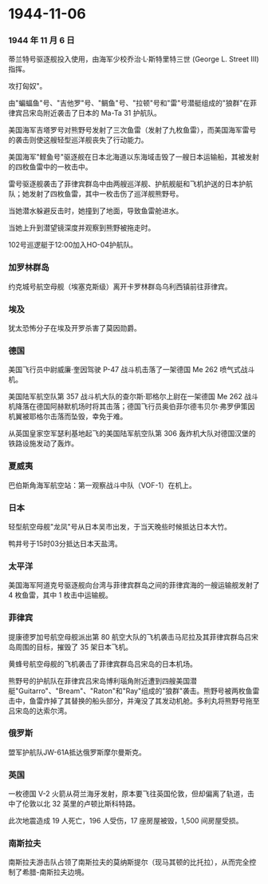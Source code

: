 # 1944-11-06

### 1944 年 11 月 6 日

蒂兰特号驱逐舰投入使用，由海军少校乔治·L·斯特里特三世 (George L. Street
III) 指挥。

攻打匈奴"。

由"蝙蝠鱼"号、"吉他罗"号、"鲷鱼"号、"拉顿"号和"雷"号潜艇组成的"狼群"在菲律宾吕宋岛附近袭击了日本的
Ma-Ta 31 护航队。

美国海军吉塔罗号对熊野号发射了三次鱼雷（发射了九枚鱼雷），而美国海军雷号的袭击则使这艘轻型巡洋舰丧失了行动能力。

美国海军"鲣鱼号"驱逐舰在日本北海道以东海域击毁了一艘日本运输船，其被发射的四枚鱼雷中的一枚击中。

雷号驱逐舰袭击了菲律宾群岛中由两艘巡洋舰、护航舰艇和飞机护送的日本护航队；她发射了四枚鱼雷，其中一枚击伤了巡洋舰熊野号。

当她潜水躲避反击时，她撞到了地面，导致鱼雷舱进水。

当她上升到潜望镜深度并观察到熊野被拖走时。

102号巡逻艇于12:00加入HO-04护航队。

### 加罗林群岛

约克城号航空母舰（埃塞克斯级）离开卡罗林群岛乌利西镇前往菲律宾。

### 埃及

犹太恐怖分子在埃及开罗杀害了莫因勋爵。

### 德国

美国飞行员中尉威廉·奎因驾驶 P-47 战斗机击落了一架德国 Me 262
喷气式战斗机。

美国陆军航空队第 357 战斗机大队的查尔斯·耶格尔上尉在一架德国 Me 262
战斗机降落在德国阿赫默机场时将其击落；德国飞行员奥伯菲尔德韦贝尔·弗罗伊策因机翼被耶格尔击落而坠毁，幸免于难。

从英国皇家空军瑟利基地起飞的美国陆军航空队第 306
轰炸机大队对德国汉堡的铁路设施发动了轰炸。

### 夏威夷

巴伯斯角海军航空站：第一观察战斗中队（VOF-1）在机上。

### 日本

轻型航空母舰"龙凤"号从日本吴市出发，于当天晚些时候抵达日本大竹。

鸭井号于15时03分抵达日本天盐湾。

### 太平洋

美国海军阿道克号驱逐舰向台湾与菲律宾群岛之间的菲律宾海的一艘运输舰发射了
4 枚鱼雷，其中 1 枚击中运输舰。

### 菲律宾

提康德罗加号航空母舰派出第 80
航空大队的飞机袭击马尼拉及其菲律宾群岛吕宋岛周围的目标，摧毁了 35
架日本飞机。

黄蜂号航空母舰的飞机袭击了菲律宾群岛吕宋岛的日本机场。

熊野号的护航队在菲律宾吕宋岛博利瑙角附近遭到四艘美国潜艇"Guitarro"、"Bream"、"Raton"和"Ray"组成的"狼群"袭击。熊野号被两枚鱼雷击中，鱼雷炸掉了其替换的船头部分，并淹没了其发动机舱。多利丸将熊野号拖至吕宋岛的达索尔湾。

### 俄罗斯

盟军护航队JW-61A抵达俄罗斯摩尔曼斯克。

### 英国

一枚德国 V-2
火箭从荷兰海牙发射，原本要飞往英国伦敦，但却偏离了轨道，击中了伦敦以北
32 英里的卢顿比斯科特路。

此次地震造成 19 人死亡，196 人受伤，17 座房屋被毁，1,500 间房屋受损。

### 南斯拉夫

南斯拉夫游击队占领了南斯拉夫的莫纳斯提尔（现马其顿的比托拉），从而完全控制了希腊-南斯拉夫边境。